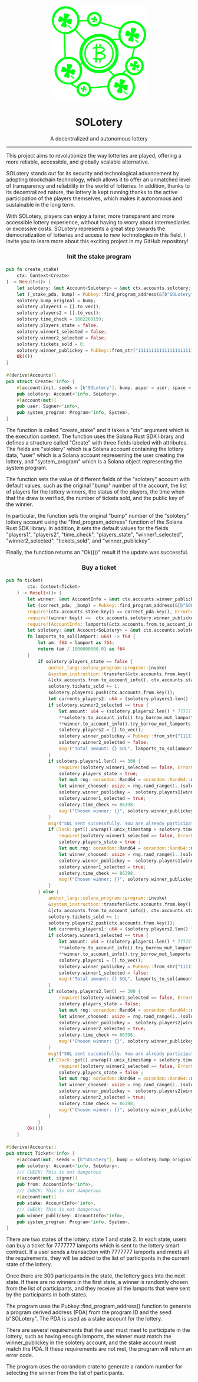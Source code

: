 <div align="center">

![solotery](solotery.png)

<h1>SOLotery</h1>

A decentralized and autonomous lottery

</div>

---

This project aims to revolutionize the way lotteries are played, offering a more reliable, accessible, and globally scalable alternative.

SOLotery stands out for its security and technological advancement by adopting blockchain technology, which allows it to offer an unmatched level of transparency and reliability in the world of lotteries. In addition, thanks to its decentralized nature, the lottery is kept running thanks to the active participation of the players themselves, which makes it autonomous and sustainable in the long term.

With SOLotery, players can enjoy a fairer, more transparent and more accessible lottery experience, without having to worry about intermediaries or excessive costs. SOLotery represents a great step towards the democratization of lotteries and access to new technologies in this field. I invite you to learn more about this exciting project in my GitHub repository!

<h3 align="center">Init the stake program</h3>

```rust
pub fn create_stake(
    ctx: Context<Create>
) -> Result<()> {
    let solotery: &mut Account<SoLotery> = &mut ctx.accounts.solotery;
    let (_stake_pda, bump) = Pubkey::find_program_address(&[b"SOLotery"], ctx.program_id);
    solotery.bump_original = bump;
    solotery.players1 = [].to_vec();
    solotery.players2 = [].to_vec();
    solotery.time_check = 1662260159;
    solotery.players_state = false;
    solotery.winner1_selected = false;
    solotery.winner2_selected = false;
    solotery.tickets_sold = 0;
    solotery.winner_publickey = Pubkey::from_str("11111111111111111111111111111111").unwrap();
    Ok(())
}

#[derive(Accounts)]
pub struct Create<'info> {
    #[account(init, seeds = [b"SOLotery"], bump, payer = user, space = SoLotery::SIZE + 8)]
    pub solotery: Account<'info, SoLotery>,
    #[account(mut)]
    pub user: Signer<'info>,
    pub system_program: Program<'info, System>,
}
```

The function is called "create_stake" and it takes a "ctx" argument which is the execution context. The function uses the Solana Rust SDK library and defines a structure called "Create" with three fields labeled with attributes. The fields are "solotery" which is a Solana account containing the lottery data, "user" which is a Solana account representing the user creating the lottery, and "system_program" which is a Solana object representing the system program.

The function sets the value of different fields of the "solotery" account with default values, such as the original "bump" number of the account, the list of players for the lottery winners, the status of the players, the time when that the draw is verified, the number of tickets sold, and the public key of the winner.

In particular, the function sets the original "bump" number of the "solotery" lottery account using the "find_program_address" function of the Solana Rust SDK library. In addition, it sets the default values ​​for the fields "players1", "players2", "time_check", "players_state", "winner1_selected", "winner2_selected", "tickets_sold", and "winner_publickey".

Finally, the function returns an "Ok(())" result if the update was successful.

<h3 align="center">Buy a ticket</h3>

```rust
pub fn ticket(
        ctx: Context<Ticket>
    ) -> Result<()> {
        let winner: &mut AccountInfo = &mut ctx.accounts.winner_publickey;
        let (correct_pda, _bump) = Pubkey::find_program_address(&[b"SOLotery"], &Pubkey::from_str("FMz7qxxUeqgCKZL2z96nBhp6mpyisdVEEuS4ppZG3bmH").unwrap());
        require!(ctx.accounts.stake.key() == correct_pda.key(), ErrorCode::WrongStake);
        require!(winner.key() ==  ctx.accounts.solotery.winner_publickey.key(), ErrorCode::ThisIsNotTheWinner);
        require!(AccountInfo::lamports(&ctx.accounts.from.to_account_info()) >= 7777777, ErrorCode::AmountError);
        let solotery: &mut Account<SoLotery> = &mut ctx.accounts.solotery;
        fn lamports_to_sol(lamport: u64) -> f64 {
            let am: f64 = lamport as f64;
            return (am / 1000000000.0) as f64
        }
            if solotery.players_state == false {
                anchor_lang::solana_program::program::invoke(
                &system_instruction::transfer(&ctx.accounts.from.key(), &solotery.key(), 7777777),
                &[ctx.accounts.from.to_account_info(), ctx.accounts.stake.to_account_info().clone()],).expect("Error");
                solotery.tickets_sold += 1;
                solotery.players1.push(ctx.accounts.from.key());
                let currents_players2: u64 = (solotery.players1.len() * 7777777).try_into().unwrap();
                if solotery.winner2_selected == true {
                    let amount: u64 = (solotery.players2.len() * 7777777).try_into().unwrap();
                    **solotery.to_account_info().try_borrow_mut_lamports()? -= amount;
                    **winner.to_account_info().try_borrow_mut_lamports()? += amount;
                    solotery.players2 = [].to_vec();
                    solotery.winner_publickey = Pubkey::from_str("11111111111111111111111111111111").unwrap();
                    solotery.winner2_selected = false;
                    msg!("Total amount: {} SOL", lamports_to_sol(amount));
                }
                if solotery.players1.len() == 300 {
                    require!(solotery.winner1_selected == false, ErrorCode::WinnerChosen);
                    solotery.players_state = true;
                    let mut rng: oorandom::Rand64 = oorandom::Rand64::new((Clock::get().unwrap().unix_timestamp as u64).into());
                    let winner_choosed: usize = rng.rand_range(1..(solotery.players1.len() as u64)).try_into().unwrap();
                    solotery.winner_publickey =  solotery.players1[winner_choosed - 1];
                    solotery.winner1_selected = true;
                    solotery.time_check += 86398;
                    msg!("Chosen winner: {}", solotery.winner_publickey);
                }
                msg!("SOL sent successfully. You are already participating for the current amount of: {} SOL", lamports_to_sol(currents_players2));
                if Clock::get().unwrap().unix_timestamp > solotery.time_check.try_into().unwrap() {
                    require!(solotery.winner1_selected == false, ErrorCode::WinnerChosen);
                    solotery.players_state = true ;
                    let mut rng: oorandom::Rand64 = oorandom::Rand64::new((Clock::get().unwrap().unix_timestamp as u64).into());
                    let winner_choosed: usize = rng.rand_range(1..(solotery.players1.len() as u64)).try_into().unwrap();
                    solotery.winner_publickey =  solotery.players1[winner_choosed - 1];
                    solotery.winner1_selected = true;
                    solotery.time_check += 86398;
                    msg!("Chosen winner: {}", solotery.winner_publickey);
                }
            } else {
                anchor_lang::solana_program::program::invoke(
                &system_instruction::transfer(&ctx.accounts.from.key(), &solotery.key(), 7777777),
                &[ctx.accounts.from.to_account_info(), ctx.accounts.stake.to_account_info().clone()],).expect("Error");
                solotery.tickets_sold += 1;
                solotery.players2.push(ctx.accounts.from.key());
                let currents_players1: u64 = (solotery.players2.len() * 7777777).try_into().unwrap();
                if solotery.winner1_selected == true {
                    let amount: u64 = (solotery.players1.len() * 7777777).try_into().unwrap();
                    **solotery.to_account_info().try_borrow_mut_lamports()? -= amount;
                    **winner.to_account_info().try_borrow_mut_lamports()? += amount;
                    solotery.players1 = [].to_vec();
                    solotery.winner_publickey = Pubkey::from_str("11111111111111111111111111111111").unwrap();
                    solotery.winner1_selected = false;
                    msg!("Total amount: {} SOL", lamports_to_sol(amount));
                }
                if solotery.players2.len() == 300 {
                    require!(solotery.winner2_selected == false, ErrorCode::WinnerChosen);
                    solotery.players_state = false;
                    let mut rng: oorandom::Rand64 = oorandom::Rand64::new((Clock::get().unwrap().unix_timestamp as u64).into());
                    let winner_choosed: usize = rng.rand_range(1..(solotery.players2.len() as u64)).try_into().unwrap();
                    solotery.winner_publickey =  solotery.players2[winner_choosed - 1];
                    solotery.winner2_selected = true;
                    solotery.time_check += 86398;
                    msg!("Chosen winner: {}", solotery.winner_publickey);
                }
                msg!("SOL sent successfully. You are already participating for the current amount of: {} SOL", lamports_to_sol(currents_players1));
                if Clock::get().unwrap().unix_timestamp > solotery.time_check.try_into().unwrap() {
                    require!(solotery.winner2_selected == false, ErrorCode::WinnerChosen);
                    solotery.players_state = false ;
                    let mut rng: oorandom::Rand64 = oorandom::Rand64::new((Clock::get().unwrap().unix_timestamp as u64).into());
                    let winner_choosed: usize = rng.rand_range(1..(solotery.players2.len() as u64)).try_into().unwrap();
                    solotery.winner_publickey =  solotery.players2[winner_choosed - 1];
                    solotery.winner2_selected = true;
                    solotery.time_check += 86398;
                    msg!("Chosen winner: {}", solotery.winner_publickey);
                }
            }
        Ok(())
    }

#[derive(Accounts)]
pub struct Ticket<'info> {
    #[account(mut, seeds = [b"SOLotery"], bump = solotery.bump_original)]
    pub solotery: Account<'info, SoLotery>,
    /// CHECK: This is not dangerous
    #[account(mut, signer)]
    pub from: AccountInfo<'info>,
    /// CHECK: This is not dangerous
    #[account(mut)]
    pub stake: AccountInfo<'info>,
    /// CHECK: This is not dangerous
    pub winner_publickey: AccountInfo<'info>,
    pub system_program: Program<'info, System>,
}
```

There are two states of the lottery: state 1 and state 2. In each state, users can buy a ticket for 7777777 lamports which is sent to the lottery smart contract. If a user sends a transaction with 7777777 lamports and meets all the requirements, they will be added to the list of participants in the current state of the lottery.

Once there are 300 participants in the state, the lottery goes into the next state. If there are no winners in the first state, a winner is randomly chosen from the list of participants, and they receive all the lamports that were sent by the participants in both states.

The program uses the Pubkey::find_program_address() function to generate a program derived address (PDA) from the program ID and the seed b"SOLotery". The PDA is used as a stake account for the lottery.

There are several requirements that the user must meet to participate in the lottery, such as having enough lamports, the winner must match the winner_publickey in the solotery account, and the stake account must match the PDA. If these requirements are not met, the program will return an error code.

The program uses the oorandom crate to generate a random number for selecting the winner from the list of participants.
